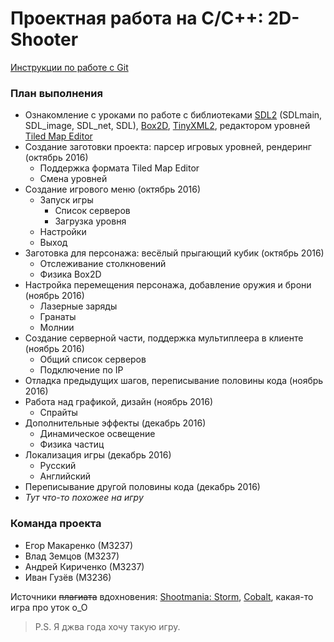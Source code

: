 # Проектная работа на C/C++: 2D-Shooter

[Инструкции по работе с Git](GIT.md)

### План выполнения
* Ознакомление с уроками по работе с библиотеками 
[SDL2](http://lazyfoo.net/tutorials/SDL/index.php) (SDLmain, SDL_image, SDL_net, SDL), [Box2D](http://box2d.org/documentation.html), [TinyXML2](https://github.com/leethomason/tinyxml2), редактором уровней [Tiled Map Editor](https://thorbjorn.itch.io/tiled)
* Создание заготовки проекта: парсер игровых уровней, рендеринг (октябрь 2016)
  * Поддержка формата Tiled Map Editor
  * Смена уровней
* Создание игрового меню (октябрь 2016)
  * Запуск игры
    * Список серверов
    * Загрузка уровня
  * Настройки
  * Выход
* Заготовка для персонажа: весёлый прыгающий кубик (октябрь 2016)
  * Отслеживание столкновений
  * Физика Box2D
* Настройка перемещения персонажа, добавление оружия и брони (ноябрь 2016)
  * Лазерные заряды
  * Гранаты
  * Молнии
* Создание серверной части, поддержка мультиплеера в клиенте (ноябрь 2016)
  * Общий список серверов
  * Подключение по IP
* Отладка предыдущих шагов, переписывание половины кода (ноябрь 2016)
* Работа над графикой, дизайн (ноябрь 2016)
  * Спрайты
* Дополнительные эффекты (декабрь 2016)
  * Динамическое освещение
  * Физика частиц
* Локализация игры (декабрь 2016)
  * Русский
  * Английский
* Переписывание другой половины кода (декабрь 2016)
* *Тут что-то похожее на игру*

### Команда проекта
* Егор Макаренко (М3237)
* Влад Земцов (М3237)
* Андрей Кириченко (М3237)
* Иван Гузёв (М3236)

Источники ~~плагиата~~ вдохновения: [Shootmania: Storm](http://maniaplanet.com/shootmania), [Cobalt](http://playcobalt.com/), какая-то игра про уток о_О

> P.S. Я джва года хочу такую игру. 
